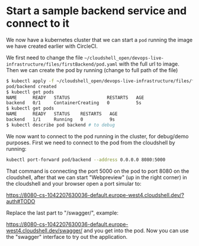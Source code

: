 # Start a sample backend service and connect to it

We now have a kubernetes cluster that we can start a `pod` running the image we have created earlier with CircleCI.

We first need to change the file `~/cloudshell_open/devops-live-infrastructure/files/firstBackend/pod.yaml` with the full url to image.
Then we can create the pod by running (change to full path of the file)

```bash
$ kubectl apply -f ~/cloudshell_open/devops-live-infrastructure/files/firstBackend/pod.yaml
pod/backend created
$ kubectl get pods
NAME      READY   STATUS              RESTARTS   AGE
backend   0/1     ContainerCreating   0          5s
$ kubectl get pods
NAME      READY   STATUS    RESTARTS   AGE
backend   1/1     Running   0          9s
$ kubectl describe pod backend # to debug
```

We now want to connect to the pod running in the cluster, for debug/demo purposes. First we need to connect to the pod from the cloudshell by running:

```bash
kubectl port-forward pod/backend --address 0.0.0.0 8080:5000
```

That command is connecting the port 5000 on the pod to port 8080 on the cloudshell, after that we can start "Webpreview" (up in the right corner) in the cloudshell and your browser open a port simular to:

https://8080-cs-1042207630036-default.europe-west4.cloudshell.dev/?auth#TODO

Replace the last part to "/swagger/", example:

https://8080-cs-1042207630036-default.europe-west4.cloudshell.dev/swagger/ and you get into the pod. Now you can use the "swagger" interface to try out the application.
